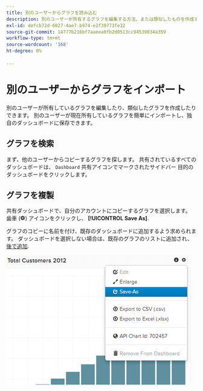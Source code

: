 ```yaml
---
title: 別のユーザーからグラフを読み込む
description: 別のユーザーが所有するグラフを編集する方法、または類似したものを作成する方法を説明します。
exl-id: defcb72d-6027-4ae7-b974-e2f39773fe32
source-git-commit: 14777b216bf7aaeea0fb2d0513cc94539034a359
workflow-type: tm+mt
source-wordcount: '168'
ht-degree: 0%

---
```


# 別のユーザーからグラフをインポート

別のユーザーが所有しているグラフを編集したり、類似したグラフを作成したりできます。 別のユーザーが現在所有しているグラフを簡単にインポートし、独自のダッシュボードに保存できます。

## グラフを検索

まず、他のユーザーからコピーするグラフを探します。 共有されているすべてのダッシュボードは、 `Dashboard` 共有アイコンでマークされたサイドバー 目的のダッシュボードをクリックします。

## グラフを複製

共有ダッシュボードで、自分のアカウントにコピーするグラフを選択します。 歯車 (![](../../assets/gear-icon.png)) アイコンをクリックし、 **[!UICONTROL Save As]**.

グラフのコピーに名前を付け、既存のダッシュボードに追加するよう求められます。 ダッシュボードを選択しない場合は、既存のグラフのリストに追加され、 [後で追加](../../data-user/dashboards/add-charts-dashboard.md).

![合計顧客数](../../assets/total-customers.png)
